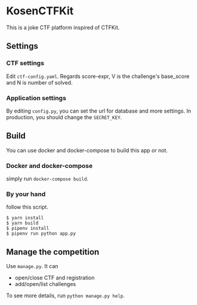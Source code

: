 # KosenCTFKit

This is a joke CTF platform inspired of CTFKit.

## Settings

### CTF settings

Edit `ctf-config.yaml`. Regards score-expr, V is the challenge's base_score and N is number of solved.

### Application settings

By editing `config.py`, you can set the url for database and more settings. In production, you should change the `SECRET_KEY`.


## Build

You can use docker and docker-compose to build this app or not.

### Docker and docker-compose

simply run `docker-compose build`.


### By your hand

follow this script.

```
$ yarn install
$ yarn build
$ pipenv install
$ pipenv run python app.py
```

## Manage the competition

Use `manage.py`. It can

- open/close CTF and registration
- add/open/list challenges

To see more details, run `python manage.py help`.

